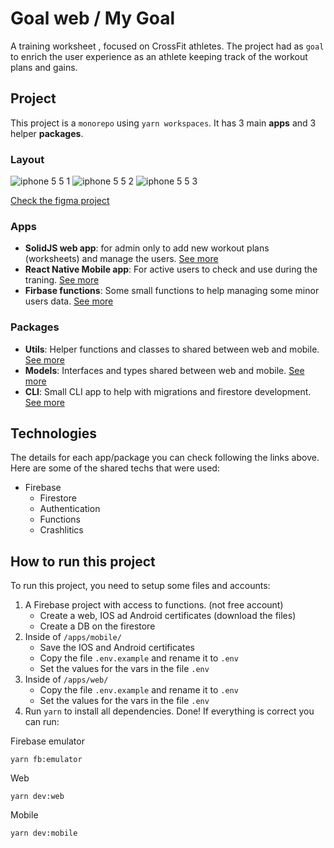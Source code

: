 # Goal web / My Goal
A training worksheet , focused on CrossFit athletes. The project had as `goal` to enrich the user experience as an athlete keeping track of the workout plans and gains.
## Project
This project is a `monorepo` using `yarn workspaces`. It has 3 main **apps** and 3 helper **packages**.
### Layout
![iphone 5 5 1](https://github.com/danielkv/my-goal/assets/5912401/ab8d56f4-74fe-45ef-8515-039739e8e8b2)
![iphone 5 5 2](https://github.com/danielkv/my-goal/assets/5912401/685421f7-1291-40aa-83f4-c65441b5c69d)
![iphone 5 5 3](https://github.com/danielkv/my-goal/assets/5912401/adb8837c-c342-4fa3-b722-e66a405b98c0)

[Check the figma project](https://www.figma.com/file/K3LRczSadkeHIVBNq6zUnm/goal-app?type=design&node-id=48%3A20&mode=design&t=z0Dp7IMkQhbBltg2-1)
### Apps
- **SolidJS web app**:  for admin only to add new workout plans (worksheets) and manage the users. [See more](https://github.com/danielkv/my-goal/tree/main/apps/web)
- **React Native Mobile app**: For active users to check and use during the traning. [See more](https://github.com/danielkv/my-goal/tree/main/apps/mobile)
- **Firbase functions**: Some small functions to help managing some minor users data. [See more](https://github.com/danielkv/my-goal/tree/main/apps/functions) 
### Packages
- **Utils**: Helper functions and classes to shared between web and mobile. [See more](https://github.com/danielkv/my-goal/tree/main/packages/utils)
- **Models**: Interfaces and types shared between web and mobile. [See more](https://github.com/danielkv/my-goal/tree/main/packages/models)
- **CLI**: Small CLI app to help with migrations and firestore development. [See more](https://github.com/danielkv/my-goal/tree/main/packages/cli)
## Technologies
The details for each app/package you can check following the links above. Here are some of the shared techs that were used:
 - Firebase
	 - Firestore
	 - Authentication
	 - Functions
	 - Crashlitics
 ## How to run this project
To run this project, you need to setup some files and accounts:
1. A Firebase project with access to functions. (not free account)
	- Create a web, IOS ad Android certificates (download the files)
	- Create a DB on the firestore
2. Inside of `/apps/mobile/`
	- Save the IOS and Android certificates
	- Copy the file `.env.example` and rename it to `.env`
	- Set the values for the vars in the file `.env`
3. Inside of `/apps/web/`
	- Copy the file `.env.example` and rename it to `.env`
	- Set the values for the vars in the file `.env`
4. Run `yarn` to install all dependencies.
Done! If everything is correct you can run:

Firebase emulator
```
yarn fb:emulator
```
Web
```
yarn dev:web
```
Mobile
```
yarn dev:mobile
```
  
